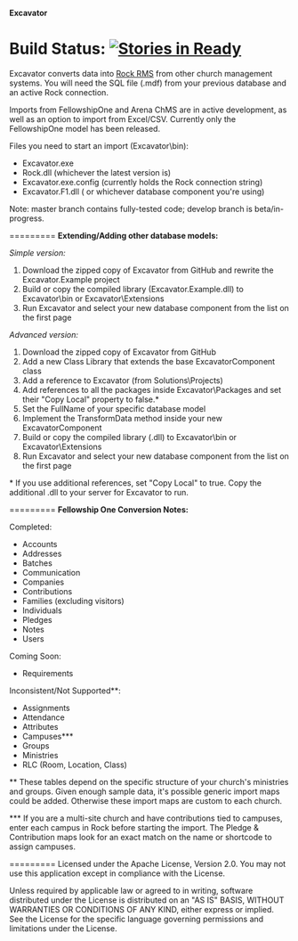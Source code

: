 <b>Excavator</b>

Build Status: [![Stories in Ready](https://badge.waffle.io/newspring/excavator.png?label=ready&title=Ready)](https://waffle.io/newspring/excavator)
=========

Excavator converts data into [Rock RMS](http://www.rockrms.com/) from other church management systems.  You will need the SQL file (.mdf) from your previous database and an active Rock connection.

Imports from FellowshipOne and Arena ChMS are in active development, as well as an option to import from Excel/CSV.  Currently only the FellowshipOne model has been released.

Files you need to start an import (Excavator\bin):
- Excavator.exe
- Rock.dll (whichever the latest version is)
- Excavator.exe.config (currently holds the Rock connection string)
- Excavator.F1.dll ( or whichever database component you're using)

Note: master branch contains fully-tested code; develop branch is beta/in-progress.

=========
<b>Extending/Adding other database models:</b>

<i>Simple version:</i><br>
1.  Download the zipped copy of Excavator from GitHub and rewrite the Excavator.Example project<br>
2.  Build or copy the compiled library (Excavator.Example.dll) to Excavator\bin or Excavator\Extensions<br>
3.  Run Excavator and select your new database component from the list on the first page<br>

<i>Advanced version:</i><br>
1.  Download the zipped copy of Excavator from GitHub <br>
2.  Add a new Class Library that extends the base ExcavatorComponent class<br>
3.  Add a reference to Excavator (from Solutions\Projects)<br>
4.  Add references to all the packages inside Excavator\Packages and set their "Copy Local" property to false.*<br>
5.  Set the FullName of your specific database model <br>
6.  Implement the TransformData method inside your new ExcavatorComponent<br>
7.  Build or copy the compiled library (.dll) to Excavator\bin or Excavator\Extensions<br>
8.  Run Excavator and select your new database component from the list on the first page<br>

\* If you use additional references, set "Copy Local" to true.  Copy the additional .dll to your server for Excavator to run.

=========
<b>Fellowship One Conversion Notes:</b>

Completed:
* Accounts
* Addresses
* Batches
* Communication
* Companies
* Contributions
* Families (excluding visitors)
* Individuals 
* Pledges
* Notes
* Users

Coming Soon:
* Requirements

Inconsistent/Not Supported**:
* Assignments
* Attendance
* Attributes
* Campuses***
* Groups
* Ministries
* RLC (Room, Location, Class)

** These tables depend on the specific structure of your church's ministries and groups.  Given enough sample data, it's possible generic import maps could be added.  Otherwise these import maps are custom to each church.

*** If you are a multi-site church and have contributions tied to campuses, enter each campus in Rock before starting the import.  The Pledge & Contribution maps look for an exact match on the name or shortcode to assign campuses.

=========
Licensed under the Apache License, Version 2.0. You may not use this application except in compliance with the License.

Unless required by applicable law or agreed to in writing, software distributed under the License is distributed on an "AS IS" BASIS, WITHOUT WARRANTIES OR CONDITIONS OF ANY KIND, either express or implied. See the License for the specific language governing permissions and limitations under the License.
